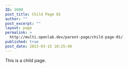 ```yaml
---
ID: 1090
post_title: Child Page 01
author: ""
post_excerpt: ""
layout: page
permalink: >
  http://multi.openlab.dev/parent-page/child-page-01/
published: true
post_date: 2013-03-15 18:25:40
---
```

This is a child page.